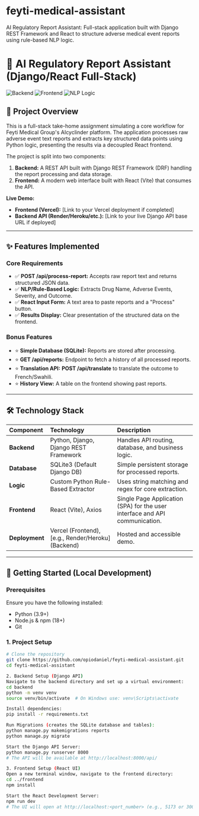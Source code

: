# feyti-medical-assistant
AI Regulatory Report Assistant: Full-stack application built with Django REST Framework and React to structure adverse medical event reports using rule-based NLP logic.



# 🔬 AI Regulatory Report Assistant (Django/React Full-Stack)

![Backend](https://img.shields.io/badge/Backend-Django%20REST%20Framework-green)
![Frontend](https://img.shields.io/badge/Frontend-React%20%26%20Vercel-blue)
![NLP Logic](https://img.shields.io/badge/Logic-Rule--Based%2FPython-informational)

## 🎯 Project Overview

This is a full-stack take-home assignment simulating a core workflow for Feyti Medical Group's AIcyclinder platform. The application processes raw adverse event text reports and extracts key structured data points using Python logic, presenting the results via a decoupled React frontend.

The project is split into two components:
1.  **Backend:** A REST API built with Django REST Framework (DRF) handling the report processing and data storage.
2.  **Frontend:** A modern web interface built with React (Vite) that consumes the API.

**Live Demo:**
* **Frontend (Vercel):** [Link to your Vercel deployment if completed]
* **Backend API (Render/Heroku/etc.):** [Link to your live Django API base URL if deployed]

---

## ✨ Features Implemented

### Core Requirements
* ✅ **POST /api/process-report:** Accepts raw report text and returns structured JSON data.
* ✅ **NLP/Rule-Based Logic:** Extracts Drug Name, Adverse Events, Severity, and Outcome.
* ✅ **React Input Form:** A text area to paste reports and a "Process" button.
* ✅ **Results Display:** Clear presentation of the structured data on the frontend.

### Bonus Features
* ⭐ **Simple Database (SQLite):** Reports are stored after processing.
* ⭐ **GET /api/reports:** Endpoint to fetch a history of all processed reports.
* ⭐ **Translation API:** **POST /api/translate** to translate the outcome to French/Swahili.
* ⭐ **History View:** A table on the frontend showing past reports.

---

## 🛠️ Technology Stack

| Component | Technology | Description |
| :--- | :--- | :--- |
| **Backend** | Python, Django, Django REST Framework | Handles API routing, database, and business logic. |
| **Database** | SQLite3 (Default Django DB) | Simple persistent storage for processed reports. |
| **Logic** | Custom Python Rule-Based Extractor | Uses string matching and regex for core extraction. |
| **Frontend** | React (Vite), Axios | Single Page Application (SPA) for the user interface and API communication. |
| **Deployment** | Vercel (Frontend), [e.g., Render/Heroku] (Backend) | Hosted and accessible demo. |

---

## 🚀 Getting Started (Local Development)

### Prerequisites
Ensure you have the following installed:
* Python (3.9+)
* Node.js & npm (18+)
* Git

### 1. Project Setup
```bash
# Clone the repository
git clone https://github.com/opiodaniel/feyti-medical-assistant.git
cd feyti-medical-assistant

2. Backend Setup (Django API)
Navigate to the backend directory and set up a virtual environment:
cd backend
python -m venv venv
source venv/bin/activate  # On Windows use: venv\Scripts\activate

Install dependencies:
pip install -r requirements.txt

Run Migrations (creates the SQLite database and tables):
python manage.py makemigrations reports
python manage.py migrate

Start the Django API Server:
python manage.py runserver 8000
# The API will be available at http://localhost:8000/api/

3. Frontend Setup (React UI)
Open a new terminal window, navigate to the frontend directory:
cd ../frontend
npm install

Start the React Development Server:
npm run dev
# The UI will open at http://localhost:<port_number> (e.g., 5173 or 3000)
